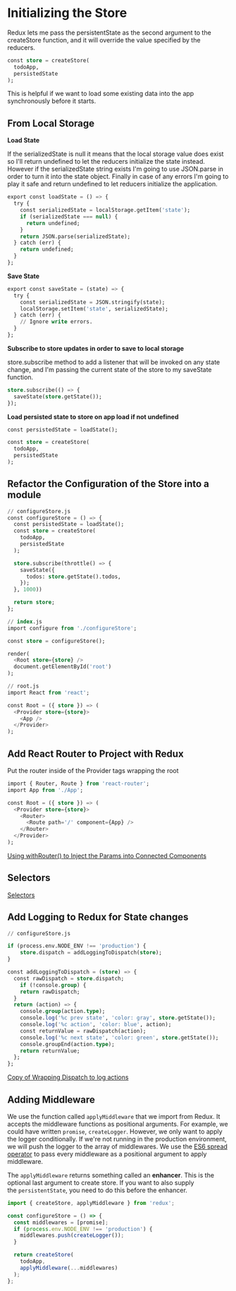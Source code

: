 # Initializing the Store

Redux lets me pass the persistentState as the second argument to the createStore function, and it will override the value specified by the reducers.

```sql
const store = createStore(
  todoApp,
  persistedState
);
```

This is helpful if we want to load some existing data into the app synchronously before it starts.

## From Local Storage

**Load State**

If the serializedState is null it means that the local storage value does exist so I'll return undefined to let the reducers initialize the state instead. However if the serializedState string exists I'm going to use JSON.parse in order to turn it into the state object. Finally in case of any errors I'm going to play it safe and return undefined to let reducers initialize the application.

```sql
export const loadState = () => {
  try {
    const serializedState = localStorage.getItem('state');
    if (serializedState === null) {
      return undefined;
    }
    return JSON.parse(serializedState);
  } catch (err) {
    return undefined;
  }
};
```

**Save State**

```sql
export const saveState = (state) => {
  try {
    const serializedState = JSON.stringify(state);
    localStorage.setItem('state', serializedState);
  } catch (err) {
    // Ignore write errors.
  }
};
```

**Subscribe to store updates in order to save to local storage**

store.subscribe method to add a listener that will be invoked on any state change, and I'm passing the current state of the store to my saveState function.

```sql
store.subscribe(() => {
  saveState(store.getState());
});
```

**Load persisted state to store on app load if not undefined**

```sql
const persistedState = loadState();

const store = createStore(
  todoApp,
  persistedState
);
```

## Refactor the Configuration of the Store into a module

```sql
// configureStore.js
const configureStore = () => {
  const persistedState = loadState();
  const store = createStore(
    todoApp,
    persistedState
  );

  store.subscribe(throttle() => {
    saveState({
      todos: store.getState().todos,
    });
  }, 1000))

  return store;
};

// index.js
import configure from './configureStore';

const store = configureStore();

render(
  <Root store={store} />
  document.getElementById('root')
);

// root.js
import React from 'react';

const Root = ({ store }) => (
  <Provider store={store}>
    <App />
  </Provider>
);
```

## Add React Router to Project with Redux

Put the router inside of the Provider tags wrapping the root

```sql
import { Router, Route } from 'react-router';
import App from './App';

const Root = ({ store }) => (
  <Provider store={store}>
    <Router>
      <Route path='/' component={App} />
    </Router>
  </Provider>
);
```

[Using withRouter() to Inject the Params into Connected Components](https://www.notion.so/Using-withRouter-to-Inject-the-Params-into-Connected-Components-5ae038547882414e81eefd6620f8fe9c)

## Selectors

[Selectors](https://www.notion.so/Selectors-d09f5b8bda2f42d789d29022feea39d3)

## Add Logging to Redux for State changes

```sql
// configureStore.js

if (process.env.NODE_ENV !== 'production') {
    store.dispatch = addLoggingToDispatch(store);
}

const addLoggingToDispatch = (store) => {
  const rawDispatch = store.dispatch;
	if (!console.group) {
    return rawDispatch;
  }
  return (action) => {
    console.group(action.type);
    console.log('%c prev state', 'color: gray', store.getState());
    console.log('%c action', 'color: blue', action); 
    const returnValue = rawDispatch(action);
    console.log('%c next state', 'color: green', store.getState());
    console.groupEnd(action.type);
    return returnValue;
  };
};
```

[Copy of Wrapping Dispatch to log actions](https://www.notion.so/Copy-of-Wrapping-Dispatch-to-log-actions-4c195865ab2e44b5a16a24dfc1f74fe5)

## Adding Middleware

We use the function called `applyMiddleware` that we import from Redux. It accepts the middleware functions as positional arguments. For example, we could have written `promise`, `createLogger`. However, we only want to apply the logger conditionally. If we're not running in the production environment, we will push the logger to the array of middlewares. We use the [ES6 spread operator](https://egghead.io/lessons/ecmascript-6-using-the-es6-spread-operator) to pass every middleware as a positional argument to apply middleware.

The `applyMiddleware` returns something called an **enhancer**. This is the optional last argument to create store. If you want to also supply the `persistentState`, you need to do this before the enhancer.

```jsx
import { createStore, applyMiddleware } from 'redux';

const configureStore = () => {
  const middlewares = [promise];
  if (process.env.NODE_ENV !== 'production') {
    middlewares.push(createLogger());
  }

  return createStore(
    todoApp,
    applyMiddleware(...middlewares)
  );
};
```
